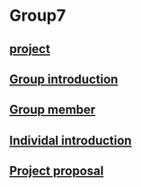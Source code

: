 # Group7 
## [project]()
## [Group introduction](https://github.com/TKUIITFCChang/POSS107G07/blob/master/GroupIntroduction.txt)

## [Group member](https://github.com/TKUIITFCChang/POSS107G07/blob/master/groupmember.txt)
## [Individal introduction](https://github.com/TKUIITFCChang/POSS107G07/blob/master/individal%20introduction.txt)
## [Project proposal](https://github.com/TKUIITFCChang/POSS107G07/blob/master/project%20proposal.txt)
